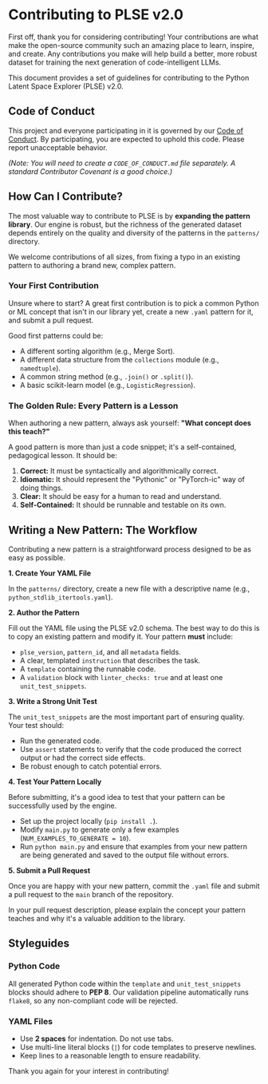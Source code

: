 # Contributing to PLSE v2.0

First off, thank you for considering contributing! Your contributions are what make the open-source community such an amazing place to learn, inspire, and create. Any contributions you make will help build a better, more robust dataset for training the next generation of code-intelligent LLMs.

This document provides a set of guidelines for contributing to the Python Latent Space Explorer (PLSE) v2.0.

## Code of Conduct

This project and everyone participating in it is governed by our [Code of Conduct](LINK_TO_CODE_OF_CONDUCT.md). By participating, you are expected to uphold this code. Please report unacceptable behavior.

*(Note: You will need to create a `CODE_OF_CONDUCT.md` file separately. A standard Contributor Covenant is a good choice.)*

## How Can I Contribute?

The most valuable way to contribute to PLSE is by **expanding the pattern library**. Our engine is robust, but the richness of the generated dataset depends entirely on the quality and diversity of the patterns in the `patterns/` directory.

We welcome contributions of all sizes, from fixing a typo in an existing pattern to authoring a brand new, complex pattern.

### Your First Contribution

Unsure where to start? A great first contribution is to pick a common Python or ML concept that isn't in our library yet, create a new `.yaml` pattern for it, and submit a pull request.

Good first patterns could be:
*   A different sorting algorithm (e.g., Merge Sort).
*   A different data structure from the `collections` module (e.g., `namedtuple`).
*   A common string method (e.g., `.join()` or `.split()`).
*   A basic scikit-learn model (e.g., `LogisticRegression`).

### The Golden Rule: Every Pattern is a Lesson

When authoring a new pattern, always ask yourself: **"What concept does this teach?"**

A good pattern is more than just a code snippet; it's a self-contained, pedagogical lesson. It should be:
1.  **Correct:** It must be syntactically and algorithmically correct.
2.  **Idiomatic:** It should represent the "Pythonic" or "PyTorch-ic" way of doing things.
3.  **Clear:** It should be easy for a human to read and understand.
4.  **Self-Contained:** It should be runnable and testable on its own.

## Writing a New Pattern: The Workflow

Contributing a new pattern is a straightforward process designed to be as easy as possible.

**1. Create Your YAML File**

In the `patterns/` directory, create a new file with a descriptive name (e.g., `python_stdlib_itertools.yaml`).

**2. Author the Pattern**

Fill out the YAML file using the PLSE v2.0 schema. The best way to do this is to copy an existing pattern and modify it. Your pattern **must** include:
*   `plse_version`, `pattern_id`, and all `metadata` fields.
*   A clear, templated `instruction` that describes the task.
*   A `template` containing the runnable code.
*   A `validation` block with `linter_checks: true` and at least one `unit_test_snippets`.

**3. Write a Strong Unit Test**

The `unit_test_snippets` are the most important part of ensuring quality. Your test should:
*   Run the generated code.
*   Use `assert` statements to verify that the code produced the correct output or had the correct side effects.
*   Be robust enough to catch potential errors.

**4. Test Your Pattern Locally**

Before submitting, it's a good idea to test that your pattern can be successfully used by the engine.
*   Set up the project locally (`pip install .`).
*   Modify `main.py` to generate only a few examples (`NUM_EXAMPLES_TO_GENERATE = 10`).
*   Run `python main.py` and ensure that examples from your new pattern are being generated and saved to the output file without errors.

**5. Submit a Pull Request**

Once you are happy with your new pattern, commit the `.yaml` file and submit a pull request to the `main` branch of the repository.

In your pull request description, please explain the concept your pattern teaches and why it's a valuable addition to the library.

## Styleguides

### Python Code

All generated Python code within the `template` and `unit_test_snippets` blocks should adhere to **PEP 8**. Our validation pipeline automatically runs `flake8`, so any non-compliant code will be rejected.

### YAML Files

*   Use **2 spaces** for indentation. Do not use tabs.
*   Use multi-line literal blocks (`|`) for code templates to preserve newlines.
*   Keep lines to a reasonable length to ensure readability.

Thank you again for your interest in contributing!